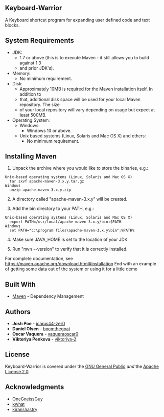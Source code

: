 Keyboard-Warrior
-------------------
A Keyboard shortcut program for expanding user defined code and text blocks. 

System Requirements
-------------------

  * JDK:
    * 1.7 or above (this is to execute Maven - it still allows you to build against 1.3
    * and prior JDK's).
  * Memory:
    * No minimum requirement.
  * Disk:
    * Approximately 10MB is required for the Maven installation itself. In addition to
    * that, additional disk space will be used for your local Maven repository. The size
    * of your local repository will vary depending on usage but expect at least 500MB.
  * Operating System:
    * Windows:
      * Windows 10 or above.
    * Unix based systems (Linux, Solaris and Mac OS X) and others:
      * No minimum requirement.

  Installing Maven
  ----------------

  1) Unpack the archive where you would like to store the binaries, e.g.:

    Unix-based operating systems (Linux, Solaris and Mac OS X)
      tar zxvf apache-maven-3.x.y.tar.gz
    Windows
      unzip apache-maven-3.x.y.zip

  2) A directory called "apache-maven-3.x.y" will be created.

  3) Add the bin directory to your PATH, e.g.:

    Unix-based operating systems (Linux, Solaris and Mac OS X)
      export PATH=/usr/local/apache-maven-3.x.y/bin:$PATH
    Windows
      set PATH="c:\program files\apache-maven-3.x.y\bin";%PATH%

  4) Make sure JAVA_HOME is set to the location of your JDK

  5) Run "mvn --version" to verify that it is correctly installed.

For complete documentation, see https://maven.apache.org/download.html#Installation
End with an example of getting some data out of the system or using it for a little demo


Built With
-------------------
* [Maven](https://maven.apache.org/) - Dependency Management


Authors
-------------------
* **Josh Poe** - [icarus44-zer0](https://github.com/icarus44-zer0)
* **Daniel Olsen** - [boomthegoat](https://github.com/boomthegoat)
* **Oscar Vaquera** - [vaqueraoscar0](https://github.com/vaqueraoscar0)
* **Viktoriya Penkova** - [viktoriya-2](https://github.com/viktoriya-2)

License
-------------------
Keyboard-Warrior is covered under the [GNU General Public](https://www.gnu.org/licenses/licenses.en.html) *and* the
[Apache License 2.0](https://www.apache.org/licenses/LICENSE-2.0)

Acknowledgments
-------------------
* [OneGneissGuy](https://github.com/OneGneissGuy)
* [kwhat](https://github.com/kwhat/jnativehook)
* [kiranshastry](https://www.flaticon.com/authors/kiranshastry)
